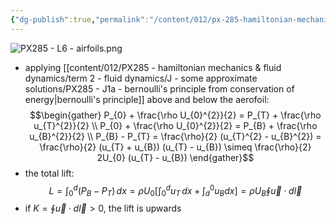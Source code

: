 ```yaml
---
{"dg-publish":true,"permalink":"/content/012/px-285-hamiltonian-mechanics-and-fluid-dynamics/term-2-fluid-dynamics/l-potential-flows/px-285-l4b-aerofoil/","noteIcon":"1","created":"2025-02-28T12:28:15.876+00:00","updated":"2025-03-01T14:50:55.725+00:00"}
---
```


![PX285 - L6 - airfoils.png](/img/user/pics/PX285%20-%20L6%20-%20airfoils.png)

- applying [[content/012/PX285 - hamiltonian mechanics & fluid dynamics/term 2 - fluid dynamics/J - some approximate solutions/PX285 - J1a - bernoulli's principle from conservation of energy\|bernoulli's principle]] above and below the aerofoil:
$$\begin{gather}
P_{0} + \frac{\rho U_{0}^{2}}{2} = P_{T} + \frac{\rho u_{T}^{2}}{2} \\
P_{0} + \frac{\rho U_{0}^{2}}{2} = P_{B} + \frac{\rho u_{B}^{2}}{2} \\
P_{B} - P_{T} = \frac{\rho}{2} (u_{T}^{2} - u_{B}^{2}) = \frac{\rho}{2} (u_{T} + u_{B}) (u_{T} - u_{B}) \simeq  \frac{\rho}{2} 2U_{0} (u_{T} - u_{B})
\end{gather}$$
-  the total lift:
$$L = \int_{0}^{d} (P_{B} - P_{T})\, dx = \rho U_{0} \left[\int_{0}^{d} u_{T}\, dx + \int_{d}^{0} u_{B} dx \right] = \rho U_{B} \oint \vec u \cdot d\vec l$$
- if $K = \oint \vec u \cdot d\vec l > 0$, the lift is upwards

